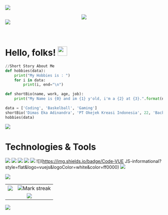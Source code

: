 <img src="https://user-images.githubusercontent.com/73097560/115834477-dbab4500-a447-11eb-908a-139a6edaec5c.gif"></p>
<div align='center'>
  <img src="https://c.tenor.com/7tlM7VOBit8AAAAC/night-tutorials-indo-hanging-light.gif">
</div>
<img src="https://user-images.githubusercontent.com/73097560/115834477-dbab4500-a447-11eb-908a-139a6edaec5c.gif"></p>
&nbsp;

# Hello, folks! <img src="https://raw.githubusercontent.com/MartinHeinz/MartinHeinz/master/wave.gif" width="30px">
```py
//Short Story About Me
def hobbies(data):
    print("My Hobbies is : ")
    for i in data:
        print(i, end="\n")
        
def shortBio(name, work, age, job):
    print("My Name is {0} and im {1} y'old, i'm a {2} at {3}.".format(name, age, job, work))
        
data = ['Coding', 'Baskelball', 'Gaming']
shortBio('Dimas Eka Adinandra', 'PT Okejek Kreasi Indonesia', 22, 'Backend Developer')
hobbies(data)
```

<img src="https://user-images.githubusercontent.com/73097560/115834477-dbab4500-a447-11eb-908a-139a6edaec5c.gif">

# Technologies & Tools
![](https://img.shields.io/badge/OS-Windows-informational?style=flat&logo=windows&logoColor=white&color=ff0000)
![](https://img.shields.io/badge/OS-Linux-informational?style=flat&logo=Linux&logoColor=white&color=ff0000)
![](https://img.shields.io/badge/Code-Python-informational?style=flat&logo=python&logoColor=white&color=ff0000)
![](https://img.shields.io/badge/Code-Golang-informational?style=flat&logo=golang&logoColor=white&color=ff0000)
![](https://img.shields.io/badge/Code-PHP-informational?style=flat&logo=php&logoColor=white&color=ff0000)
![](https://img.shields.io/badge/Code-VUE JS-informational?style=flat&logo=vuejs&logoColor=white&color=ff0000)
![](https://img.shields.io/badge/Tools-MySQL-informational?style=flat&logo=mysql&logoColor=white&color=ff0000)

<img src="https://user-images.githubusercontent.com/73097560/115834477-dbab4500-a447-11eb-908a-139a6edaec5c.gif">

 <table border="0" align="center">
  <tr>
    <td>
      <img align="center"  src="https://github-readme-stats.vercel.app/api?username=dimascapella&theme=tokyonight&show_icons=true&count_private=true" />
    </td>
    <td>
      <img title="🔥 Get streak stats for your profile at git.io/streak-stats" alt="Mark streak" src="https://github-readme-streak-stats.herokuapp.com/?user=dimascapella&theme=tokyonight&hide_border=true" />
    </td>
  </tr>
  <tr>
    <td colspan="2" align="center">
          <img src="https://github-readme-stats.anuraghazra1.vercel.app/api/top-langs/?username=dimascapella&theme=Gradient&hide_border=true&no-bg=true&no-frame=true&langs_count=5"/>
    </td>
  </tr>
</table> 

<img src="https://user-images.githubusercontent.com/73097560/115834477-dbab4500-a447-11eb-908a-139a6edaec5c.gif"></p>
